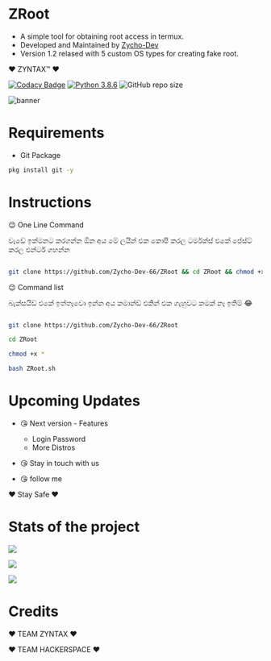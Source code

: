 # ZRoot

- A simple tool for obtaining root access in termux.
- Developed and Maintained by <a href=https://t.me/Zycho_66>Zycho-Dev</a>
- Version 1.2 relased with 5 custom OS types for creating fake root.

:heart: ZYNTAX™ :heart:

[![Codacy Badge](https://api.codacy.com/project/badge/Grade/f7c51539e67b483bb8d7749acca51d3a)](https://app.codacy.com/gh/Zycho-Dev-66/ZRoot?utm_source=github.com&utm_medium=referral&utm_content=Zycho-Dev-66/ZRoot&utm_campaign=Badge_Grade_Settings)
[![Python 3.8.6](https://img.shields.io/badge/Bash-blue.svg)](https://www.gnu.org/software/bash/)
![GitHub repo size](https://img.shields.io/github/repo-size/Zycho-Dev-66/ZRoot)


![banner](https://telegra.ph/file/dcddc1e84c5631110a4a1.png)

# Requirements

- Git Package

```bash
pkg install git -y
```

# Instructions

:wink: One Line Command

වැඩේ ඉක්මනට කරගන්න ඕන අය මේ ලයින් එක කොපි කරල ටර්මක්ස් එකේ පේස්ට් කරල එන්ටර් ගහන්න

```bash

git clone https://github.com/Zycho-Dev-66/ZRoot && cd ZRoot && chmod +x * && bash ZRoot.sh

```

:wink: Command list

බැක්සයිඩ් එකේ ඉත්තෑවො ඉන්න අය කමාන්ඩ් එකින් එක ගැහුවට කමක් නෑ ඉතිම් 😂

```bash

git clone https://github.com/Zycho-Dev-66/ZRoot

cd ZRoot

chmod +x *

bash ZRoot.sh

```
# Upcoming Updates

- 😘 Next version - Features
    -  Login Password
    -  More Distros

- 😘 Stay in touch with us

- 😘 follow me

:heart: Stay Safe :heart:

# Stats of the project

<p align="left"><a href="https://github.com/Zycho-Dev-66/ZRoot/network/members"><img src="https://img.shields.io/github/forks/Zycho-Dev-66/ZRoot?label=Forks&logoColor=pink&style=social"></a>
<p align="left"><a href="https://github.com/Zycho-Dev-66/ZRoot/stargazers"><img src="https://img.shields.io/github/stars/Zycho-Dev-66/ZRoot?logoColor=red&style=social"></a>
<p align="left"><a href="https://github.com/Zycho-Dev-66/ZRoot"><img src="https://img.shields.io/github/last-commit/Zycho-Dev-66/ZRoot?style=plastic"></a>

# Credits

:heart: TEAM ZYNTAX :heart:

:heart: TEAM HACKERSPACE :heart:
